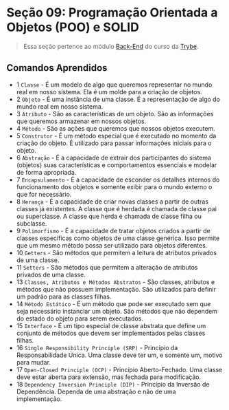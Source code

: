 # Seção 09: Programação Orientada a Objetos (POO) e SOLID

>Essa seção pertence ao módulo [Back-End](https://github.com/Ruan-Portella/Trybe_Exercicios/tree/main/back-end) do curso da [Trybe](https://www.betrybe.com/).

## Comandos Aprendidos

- 1 `Classe` - É um modelo de algo que queremos representar no mundo real em nosso sistema. Ela é um molde para a criação de objetos.
- 2 `Objeto` - É uma instância de uma classe. É a representação de algo do mundo real em nosso sistema.
- 3 `Atributo` - São as características de um objeto. São as informações que queremos armazenar em nossos objetos.
- 4 `Método` - São as ações que queremos que nossos objetos executem.
- 5 `Construtor` - É um método especial que é executado no momento da criação do objeto. É utilizado para passar informações iniciais para o objeto.
- 6 `Abstração` - É a capacidade de extrair dos participantes do sistema (objetos) suas características e comportamentos essenciais e modelar de forma apropriada.
- 7 `Encapsulamento` - É a capacidade de esconder os detalhes internos do funcionamento dos objetos e somente exibir para o mundo externo o que for necessário.
- 8 `Herança` - É a capacidade de criar novas classes a partir de outras classes já existentes. A classe que é herdada é chamada de classe pai ou superclasse. A classe que herda é chamada de classe filha ou subclasse.
- 9 `Polimorfismo` - É a capacidade de tratar objetos criados a partir de classes específicas como objetos de uma classe genérica. Isso permite que um mesmo método possa ser utilizado para objetos diferentes.
- 10 `Getters` - São métodos que permitem a leitura de atributos privados de uma classe.
- 11 `Setters` - São métodos que permitem a alteração de atributos privados de uma classe.
- 13 `Classes, Atributos e Métodos Abstratos` - São classes, atributos e métodos que não possuem implementação. São utilizados para definir um padrão para as classes filhas.
- 14 `Método Estático` - É um método que pode ser executado sem que seja necessário instanciar um objeto. São métodos que não dependem do estado do objeto para serem executados.
- 15 `Interface` - É um tipo especial de classe abstrata que define um conjunto de métodos que devem ser implementados pelas classes filhas.
- 16 `Single Responsibility Principle (SRP)` - Princípio da Responsabilidade Única. Uma classe deve ter um, e somente um, motivo para mudar.
- 17 `Open-Closed Principle (OCP)` - Princípio Aberto-Fechado. Uma classe deve estar aberta para extensão, mas fechada para modificação.
- 18 `Dependency Inversion Principle (DIP)` - Princípio da Inversão de Dependência. Dependa de uma abstração e não de uma implementação.